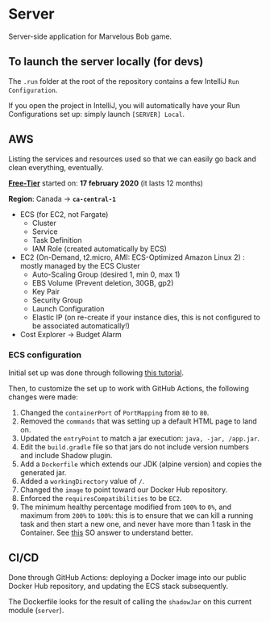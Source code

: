 # Server
Server-side application for Marvelous Bob game.

## To launch the server locally (for devs)
The ``.run`` folder at the root of the repository contains a few IntelliJ ``Run Configuration``.

If you open the project in IntelliJ, you will automatically have your Run Configurations set up: simply launch `[SERVER] Local`.

## AWS
Listing the services and resources used so that we can easily go back and clean everything, eventually.

**[Free-Tier](https://aws.amazon.com/free/)** started on: **17 february 2020** (it lasts 12 months)

**Region**: Canada -> **`ca-central-1`**

* ECS (for EC2, not Fargate)
  * Cluster
  * Service
  * Task Definition
  * IAM Role (created automatically by ECS)
* EC2 (On-Demand, t2.micro, AMI: ECS-Optimized Amazon Linux 2) : mostly managed by the ECS Cluster
  * Auto-Scaling Group (desired 1, min 0, max 1)
  * EBS Volume (Prevent deletion, 30GB, gp2)
  * Key Pair
  * Security Group
  * Launch Configuration
  * Elastic IP (on re-create if your instance dies, this is not configured to be associated automatically!)
* Cost Explorer -> Budget Alarm

### ECS configuration
Initial set up was done through following [this tutorial](https://docs.aws.amazon.com/AmazonECS/latest/developerguide/getting-started-ecs-ec2.html).
 
 Then, to customize the set up to work with GitHub Actions, the following changes were made:
 
   1. Changed the ``containerPort`` of `PortMapping` from ``80`` to ``80``.
   2. Removed the ``commands`` that was setting up a default HTML page to land on.
   3. Updated the ``entryPoint`` to match a jar execution: `java, -jar, /app.jar`.
   4. Edit the ``build.gradle`` file so that jars do not include version numbers and include Shadow plugin.
   5. Add a ``Dockerfile`` which extends our JDK (alpine version) and copies the generated jar.
   6. Added a ``workingDirectory`` value of `/`.
   7. Changed the ``image`` to point toward our Docker Hub repository.
   8. Enforced the ``requiresCompatibilities`` to be `EC2`.
   9. The minimum healthy percentage modified from ``100%`` to `0%`, and maximum from `200%` to `100%`: this is to ensure that we can kill a running task and then start a new one, and never have more than 1 task in the Container. See [this](https://stackoverflow.com/a/40741816/9768291) SO answer to understand better.

## CI/CD
Done through GitHub Actions: deploying a Docker image into our public Docker Hub repository, and updating the ECS stack subsequently.

The Dockerfile looks for the result of calling the ``shadowJar`` on this current module (``server``).